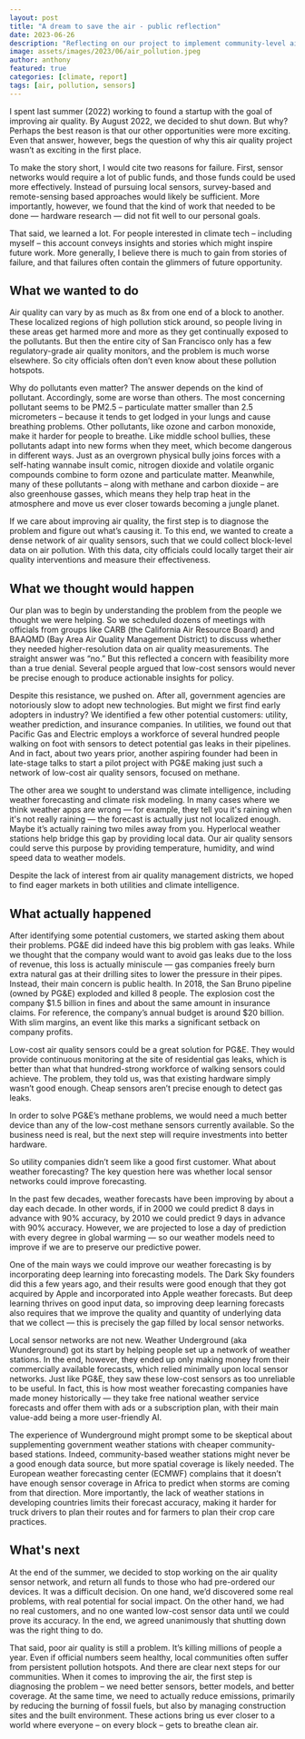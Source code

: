 ```yaml
---
layout: post
title: "A dream to save the air - public reflection"
date: 2023-06-26
description: "Reflecting on our project to implement community-level air quality monitoring"
image: assets/images/2023/06/air_pollution.jpeg
author: anthony
featured: true
categories: [climate, report]
tags: [air, pollution, sensors]
---
```


I spent last summer (2022) working to found a startup with the goal of improving air quality. By August 2022, we decided to shut down. But why? Perhaps the best reason is that our other opportunities were more exciting. Even that answer, however, begs the question of why this air quality project wasn’t as exciting in the first place. 

To make the story short, I would cite two reasons for failure. First, sensor networks would require a lot of public funds, and those funds could be used more effectively. Instead of pursuing local sensors, survey-based and remote-sensing based approaches would likely be sufficient. More importantly, however, we found that the kind of work that needed to be done — hardware research — did not fit well to our personal goals.

That said, we learned a lot. For people interested in climate tech – including myself – this account conveys insights and stories which might inspire future work. More generally, I believe there is much to gain from stories of failure, and that failures often contain the glimmers of future opportunity. 

## What we wanted to do

Air quality can vary by as much as 8x from one end of a block to another. These localized regions of high pollution stick around, so people living in these areas get harmed more and more as they get continually exposed to the pollutants. But then the entire city of San Francisco only has a few regulatory-grade air quality monitors, and the problem is much worse elsewhere. So city officials often don’t even know about these pollution hotspots. 

Why do pollutants even matter? The answer depends on the kind of pollutant. Accordingly, some are worse than others. The most concerning pollutant seems to be PM2.5 – particulate matter smaller than 2.5 micrometers – because it tends to get lodged in your lungs and cause breathing problems. Other pollutants, like ozone and carbon monoxide, make it harder for people to breathe. Like middle school bullies, these pollutants adapt into new forms when they meet, which become dangerous in different ways. Just as an overgrown physical bully joins forces with a self-hating wannabe insult comic, nitrogen dioxide and volatile organic compounds combine to form ozone and particulate matter. Meanwhile, many of these pollutants – along with methane and carbon dioxide – are also greenhouse gasses, which means they help trap heat in the atmosphere and move us ever closer towards becoming a jungle planet. 

If we care about improving air quality, the first step is to diagnose the problem and figure out what’s causing it. To this end, we wanted to create a dense network of air quality sensors, such that we could collect block-level data on air pollution. With this data, city officials could locally target their air quality interventions and measure their effectiveness. 

## What we thought would happen

Our plan was to begin by understanding the problem from the people we thought we were helping. So we scheduled dozens of meetings with officials from groups like CARB (the California Air Resource Board) and BAAQMD (Bay Area Air Quality Management District) to discuss whether they needed higher-resolution data on air quality measurements. The straight answer was “no.” But this reflected a concern with feasibility more than a true denial. Several people argued that low-cost sensors would never be precise enough to produce actionable insights for policy. 

Despite this resistance, we pushed on. After all, government agencies are notoriously slow to adopt new technologies. But might we first find early adopters in industry? We identified a few other potential customers: utility, weather prediction, and insurance companies. In utilities, we found out that Pacific Gas and Electric employs a workforce of several hundred people walking on foot with sensors to detect potential gas leaks in their pipelines. And in fact, about two years prior, another aspiring founder had been in late-stage talks to start a pilot project with PG&E making just such a network of low-cost air quality sensors, focused on methane. 

The other area we sought to understand was climate intelligence, including weather forecasting and climate risk modeling. In many cases where we think weather apps are wrong — for example, they tell you it's raining when it's not really raining — the forecast is actually just not localized enough. Maybe it’s actually raining two miles away from you. Hyperlocal weather stations help bridge this gap by providing local data. Our air quality sensors could serve this purpose by providing temperature, humidity, and wind speed data to weather models. 

Despite the lack of interest from air quality management districts, we hoped to find eager markets in both utilities and climate intelligence.

## What actually happened

After identifying some potential customers, we started asking them about their problems. PG&E did indeed have this big problem with gas leaks. While we thought that the company would want to avoid gas leaks due to the loss of revenue, this loss is actually miniscule — gas companies freely burn extra natural gas at their drilling sites to lower the pressure in their pipes. Instead, their main concern is public health. In 2018, the San Bruno pipeline (owned by PG&E) exploded and killed 8 people. The explosion cost the company $1.5 billion in fines and about the same amount in insurance claims. For reference, the company’s annual budget is around $20 billion. With slim margins, an event like this marks a significant setback on company profits. 

Low-cost air quality sensors could be a great solution for PG&E. They would provide continuous monitoring at the site of residential gas leaks, which is better than what that hundred-strong workforce of walking sensors could achieve. The problem, they told us, was that existing hardware simply wasn’t good enough. Cheap sensors aren’t precise enough to detect gas leaks. 

In order to solve PG&E’s methane problems, we would need a much better device than any of the low-cost methane sensors currently available. So the business need is real, but the next step will require investments into better hardware. 

So utility companies didn’t seem like a good first customer. What about weather forecasting? The key question here was whether local sensor networks could improve forecasting. 

In the past few decades, weather forecasts have been improving by about a day each decade. In other words, if in 2000 we could predict 8 days in advance with 90% accuracy, by 2010 we could predict 9 days in advance with 90% accuracy. However, we are projected to lose a day of prediction with every degree in global warming — so our weather models need to improve if we are to preserve our predictive power. 

One of the main ways we could improve our weather forecasting is by incorporating deep learning into forecasting models. The Dark Sky founders did this a few years ago, and their results were good enough that they got acquired by Apple and incorporated into Apple weather forecasts. But deep learning thrives on good input data, so improving deep learning forecasts also requires that we improve the quality and quantity of underlying data that we collect — this is precisely the gap filled by local sensor networks. 

Local sensor networks are not new. Weather Underground (aka Wunderground) got its start by helping people set up a network of weather stations. In the end, however, they ended up only making money from their commercially available forecasts, which relied minimally upon local sensor networks. Just like PG&E, they saw these low-cost sensors as too unreliable to be useful. In fact, this is how most weather forecasting companies have made money historically — they take free national weather service forecasts and offer them with ads or a subscription plan, with their main value-add being a more user-friendly AI. 
  
The experience of Wunderground might prompt some to be skeptical about supplementing government weather stations with cheaper community-based stations. Indeed, community-based weather stations might never be a good enough data source, but more spatial coverage is likely needed. The European weather forecasting center (ECMWF) complains that it doesn’t have enough sensor coverage in Africa to predict when storms are coming from that direction. More importantly, the lack of weather stations in developing countries limits their forecast accuracy, making it harder for truck drivers to plan their routes and for farmers to plan their crop care practices. 

## What's next

At the end of the summer, we decided to stop working on the air quality sensor network, and return all funds to those who had pre-ordered our devices. It was a difficult decision. On one hand, we’d discovered some real problems, with real potential for social impact. On the other hand, we had no real customers, and no one wanted low-cost sensor data until we could prove its accuracy. In the end, we agreed unanimously that shutting down was the right thing to do. 

That said, poor air quality is still a problem. It’s killing millions of people a year. Even if official numbers seem healthy, local communities often suffer from persistent pollution hotspots. And there are clear next steps for our communities. When it comes to improving the air, the first step is diagnosing the problem – we need better sensors, better models, and better coverage. At the same time, we need to actually reduce emissions, primarily by reducing the burning of fossil fuels, but also by managing construction sites and the built environment. These actions bring us ever closer to a world where everyone – on every block – gets to breathe clean air. 
